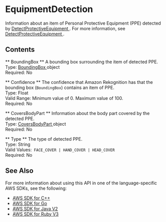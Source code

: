 # EquipmentDetection<a name="API_EquipmentDetection"></a>

Information about an item of Personal Protective Equipment \(PPE\) detected by [ DetectProtectiveEquipment ](API_DetectProtectiveEquipment.md)\. For more information, see [ DetectProtectiveEquipment ](API_DetectProtectiveEquipment.md)\.

## Contents<a name="API_EquipmentDetection_Contents"></a>

 ** BoundingBox **   <a name="rekognition-Type-EquipmentDetection-BoundingBox"></a>
A bounding box surrounding the item of detected PPE\.  
Type: [ BoundingBox ](API_BoundingBox.md) object  
Required: No

 ** Confidence **   <a name="rekognition-Type-EquipmentDetection-Confidence"></a>
The confidence that Amazon Rekognition has that the bounding box \(`BoundingBox`\) contains an item of PPE\.  
Type: Float  
Valid Range: Minimum value of 0\. Maximum value of 100\.  
Required: No

 ** CoversBodyPart **   <a name="rekognition-Type-EquipmentDetection-CoversBodyPart"></a>
Information about the body part covered by the detected PPE\.  
Type: [ CoversBodyPart ](API_CoversBodyPart.md) object  
Required: No

 ** Type **   <a name="rekognition-Type-EquipmentDetection-Type"></a>
The type of detected PPE\.  
Type: String  
Valid Values:` FACE_COVER | HAND_COVER | HEAD_COVER`   
Required: No

## See Also<a name="API_EquipmentDetection_SeeAlso"></a>

For more information about using this API in one of the language\-specific AWS SDKs, see the following:
+  [ AWS SDK for C\+\+](https://docs.aws.amazon.com/goto/SdkForCpp/rekognition-2016-06-27/EquipmentDetection) 
+  [ AWS SDK for Go](https://docs.aws.amazon.com/goto/SdkForGoV1/rekognition-2016-06-27/EquipmentDetection) 
+  [ AWS SDK for Java V2](https://docs.aws.amazon.com/goto/SdkForJavaV2/rekognition-2016-06-27/EquipmentDetection) 
+  [ AWS SDK for Ruby V3](https://docs.aws.amazon.com/goto/SdkForRubyV3/rekognition-2016-06-27/EquipmentDetection) 